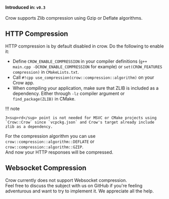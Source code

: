 **Introduced in: `v0.3`**<br><br>
Crow supports Zlib compression using Gzip or Deflate algorithms.

## HTTP Compression
HTTP compression is by default disabled in crow. Do the following to enable it: <br>
- Define `CROW_ENABLE_COMPRESSION` in your compiler definitions (`g++ main.cpp -DCROW_ENABLE_COMPRESSION` for example) or `set(CROW_FEATURES compression)` in `CMakeLists.txt`.
- Call `#!cpp use_compression(crow::compression::algorithm)` on your Crow app.
- When compiling your application, make sure that ZLIB is included as a dependency. Either through `-lz` compiler argument or `find_package(ZLIB)` in CMake.

!!! note

    3<sup>rd</sup> point is not needed for MSVC or CMake projects using `Crow::Crow` since `vcpckg.json` and Crow's target already include zlib as a dependency.

For the compression algorithm you can use `crow::compression::algorithm::DEFLATE` or `crow::compression::algorithm::GZIP`.<br>
And now your HTTP responses will be compressed.

## Websocket Compression
Crow currently does not support Websocket compression.<br>
Feel free to discuss the subject with us on GitHub if you're feeling adventurous and want to try to implement it. We appreciate all the help.
